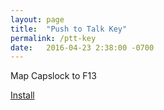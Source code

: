 ```yaml
---
layout: page
title:  "Push to Talk Key"
permalink: /ptt-key
date:   2016-04-23 2:38:00 -0700
---
```


Map Capslock to F13

[Install](http://www.grismar.net/ventrilocapsfix/)